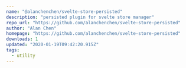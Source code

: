 ```yaml
---
name: "@alanchenchen/svelte-store-persisted"
description: "persisted plugin for svelte store manager"
repo_url: "https://github.com/alanchenchen/svelte-store-persisted"
author: "Alan Chen"
homepage: "https://github.com/alanchenchen/svelte-store-persisted"
downloads: 1
updated: "2020-01-19T09:42:20.915Z"
tags: 
  - utility
---
```


